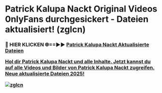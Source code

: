 # Patrick Kalupa Nackt Original Videos 0nlyFans durchgesickert - Dateien aktualisiert! (zglcn)

<h3>🔴 HIER KLICKEN 🌐==►► <a href="https://tinyurl.com/h6vf6nb8" rel="nofollow">Patrick Kalupa Nackt Aktualisierte Dateien

Hol dir Patrick Kalupa Nackt und alle Inhalte. Jetzt kannst du auf alle Videos und Bilder von Patrick Kalupa Nackt zugreifen. Neue aktualisierte Dateien 2025!

[![zglcn](https://i.imgur.com/sD4kR3V.gif)](https://tinyurl.com/h6vf6nb8)
